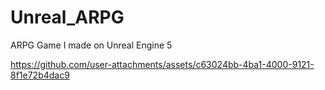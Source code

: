 # Unreal_ARPG
ARPG Game I made on Unreal Engine 5

https://github.com/user-attachments/assets/c63024bb-4ba1-4000-9121-8f1e72b4dac9
